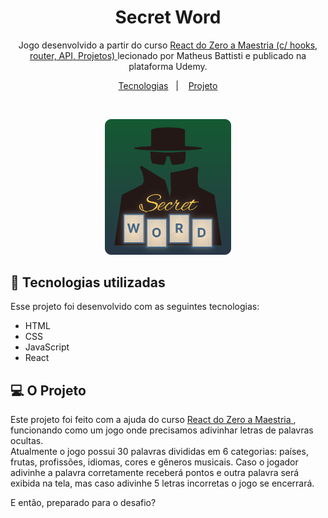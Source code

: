<h1 align="center"> Secret Word </h1>

<p align="center">
Jogo desenvolvido a partir do curso <a href="https://www.udemy.com/course/react-do-zero-a-maestria-c-hooks-router-api-projetos/"> React do Zero a Maestria (c/ hooks, router, API, Projetos) </a> lecionado por Matheus Battisti e publicado na plataforma Udemy.
</p>

<p align="center">
  <a href="#-tecnologias">Tecnologias</a>&nbsp;&nbsp;&nbsp;|&nbsp;&nbsp;&nbsp;
  <a href="#-projeto">Projeto</a>
</p>
<br>

<p align="center">
  <img alt="Secret Word" src="./public/readmeimg.svg" width="40%"/>
</p>

## 🚀 Tecnologias utilizadas

Esse projeto foi desenvolvido com as seguintes tecnologias:

- HTML
- CSS
- JavaScript
- React

## 💻 O Projeto

Este projeto foi feito com a ajuda do curso <a href="https://www.udemy.com/course/react-do-zero-a-maestria-c-hooks-router-api-projetos/"> React do Zero a Maestria </a>, funcionando como um jogo onde precisamos adivinhar letras de palavras ocultas. <br>
Atualmente o jogo possui 30 palavras divididas em 6 categorias: países, frutas, profissões, idiomas, cores e gêneros musicais. Caso o jogador adivinhe a palavra corretamente receberá pontos e outra palavra será exibida na tela, mas caso adivinhe 5 letras incorretas o jogo se encerrará.

E então, preparado para o desafio?
